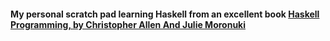 #### My personal scratch pad learning Haskell from an excellent book [Haskell Programming, by Christopher Allen And Julie Moronuki](http://haskellbook.com/)
